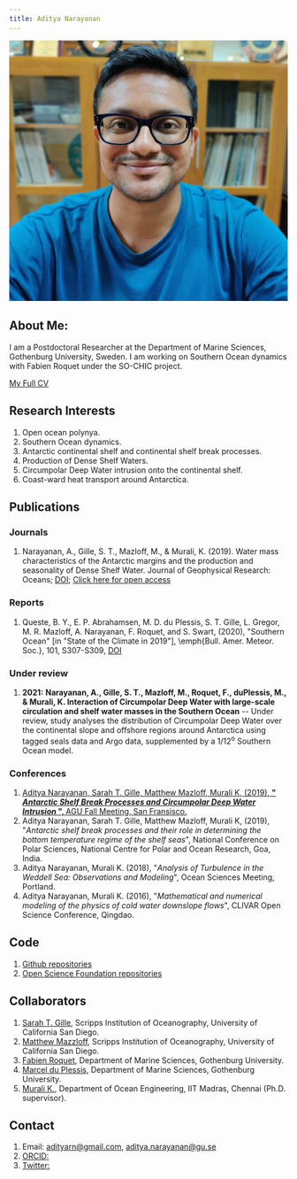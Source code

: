 ```yaml
---
title: Aditya Narayanan
---
```


<img src="./Images/profile2.jpg" class="img-profile"/>


## About Me:

I am a Postdoctoral Researcher at the Department of Marine Sciences, Gothenburg University, Sweden. I am working on Southern Ocean dynamics with Fabien Roquet under the SO-CHIC project.

[My Full CV](https://github.com/adityarn/CV/blob/master/CV.pdf)

## Research Interests

1. Open ocean polynya.
1. Southern Ocean dynamics.
1. Antarctic continental shelf and continental shelf break processes.
1. Production of Dense Shelf Waters. 
1. Circumpolar Deep Water intrusion onto the continental shelf.
1. Coast-ward heat transport around Antarctica.



## Publications
    
### Journals


1.  Narayanan, A., Gille, S. T., Mazloff, M., & Murali, K. (2019). Water mass characteristics of the Antarctic margins and the production and seasonality of Dense Shelf Water. Journal of Geophysical Research: Oceans; [DOI](https://doi.org/10.1029/2018JC014907); [Click here for open access](https://escholarship.org/uc/item/9fx3m2rx)


### Reports

1. Queste, B. Y., E. P. Abrahamsen, M. D. du Plessis, S. T. Gille, L. Gregor, M. R. Mazloff, A. Narayanan, F. Roquet, and S. Swart, (2020), "Southern Ocean" [in "State of the Climate in 2019"], \emph{Bull. Amer. Meteor. Soc.}, 101, S307-S309, [DOI](https://doi.org/10.1175/BAMS-D-20-0090.1)
    
### Under review

1.  **2021:** **Narayanan, A., Gille, S. T., Mazloff, M., Roquet, F., duPlessis, M., & Murali, K. Interaction of Circumpolar Deep Water with large-scale circulation and shelf water masses in the Southern Ocean** -- Under review, study analyses the distribution of Circumpolar Deep Water over the continental slope and offshore regions around Antarctica using tagged seals data and Argo data, supplemented by a 1/12<sup>o</sup> Southern Ocean model.


### Conferences

1.  [Aditya Narayanan, Sarah T. Gille, Matthew Mazloff, Murali K, (2019), <strong> "<em> Antarctic Shelf Break Processes and Circumpolar Deep Water Intrusion </em>", </strong> AGU Fall Meeting, San Fransisco.](https://agu.confex.com/agu/fm19/meetingapp.cgi/Paper/505561)
1. Aditya Narayanan, Sarah T. Gille, Matthew Mazloff, Murali K, (2019), "<em>Antarctic shelf break processes and their role in determining the bottom temperature regime of the shelf seas</em>", National Conference on Polar Sciences, National Centre for Polar and Ocean Research, Goa, India.
1. Aditya Narayanan, Murali K. (2018), "<em>Analysis of Turbulence in the Weddell Sea: Observations and Modeling</em>", Ocean Sciences Meeting, Portland.
1. Aditya Narayanan, Murali K. (2016), "<em>Mathematical and numerical modeling of the physics of cold water downslope flows</em>", CLIVAR Open Science Conference, Qingdao.



## Code

1. [Github repositories](https://github.com/adityarn)
1. [Open Science Foundation repositories](https://osf.io/gcjbk/)


## Collaborators

1. [Sarah T. Gille](http://pordlabs.ucsd.edu/sgille/), Scripps Institution of Oceanography, University of California San Diego.
1. [Matthew Mazzloff](http://scrippsscholars.ucsd.edu/mmazloff), Scripps Institution of Oceanography, University of California San Diego.
1. [Fabien Roquet](http://fabien-roquet.com/), Department of Marine Sciences, Gothenburg University.
1. [Marcel du Plessis](https://mduplessis.com/), Department of Marine Sciences, Gothenburg University.
1. [Murali K.](http://www.doe.iitm.ac.in/murali/), Department of Ocean Engineering, IIT Madras, Chennai (Ph.D. supervisor).


## Contact

1. Email: adityarn@gmail.com, aditya.narayanan@gu.se
1. [ORCID: ](https://orcid.org/0000-0002-8967-2211)
1. [Twitter: ](https://twitter.com/aditrn)
